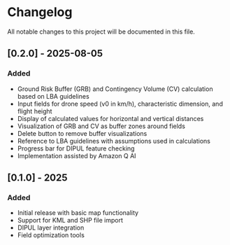 # Changelog

All notable changes to this project will be documented in this file.


## [0.2.0] - 2025-08-05

### Added
- Ground Risk Buffer (GRB) and Contingency Volume (CV) calculation based on LBA guidelines
- Input fields for drone speed (v0 in km/h), characteristic dimension, and flight height
- Display of calculated values for horizontal and vertical distances
- Visualization of GRB and CV as buffer zones around fields
- Delete button to remove buffer visualizations
- Reference to LBA guidelines with assumptions used in calculations
- Progress bar for DIPUL feature checking
- Implementation assisted by Amazon Q AI



## [0.1.0] - 2025

### Added
- Initial release with basic map functionality
- Support for KML and SHP file import
- DIPUL layer integration
- Field optimization tools